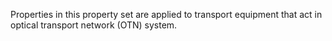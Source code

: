 Properties in this property set are applied to transport equipment that act in optical transport network (OTN) system.

<!-- end of short definition -->

